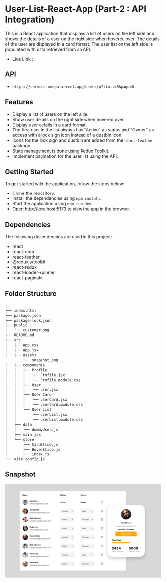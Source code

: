 # User-List-React-App (Part-2 : API Integration)

This is a React application that displays a list of users on the left side and shows the details of a user on the right side when hovered over. The details of the user are displayed in a card format. The user list on the left side is populated with data retrieved from an API.

- Live Link :

## API

- `https://servers-omega.vercel.app/users/p?limit=8&page=0`

## Features

- Display a list of users on the left side.
- Show user details on the right side when hovered over.
- Display user details in a card format.
- The first user in the list always has "Active" as status and "Owner" as access with a lock sign icon instead of a dustbin icon.
- Icons for the lock sign and dustbin are added from the `react-feather` package.
- State management is done using Redux Toolkit.
- Implement pagination for the user list using the API.

## Getting Started

To get started with the application, follow the steps below:

- Clone the repository.
- Install the dependencies using `npm install`.
- Start the application using `npm run dev`.
- Open http://localhost:5173 to view the app in the browser.

## Dependencies

The following dependencies are used in this project:

- react
- react-dom
- react-feather
- @reduxjs/toolkit
- react-redux
- react-loader-spinner
- react-paginate

## Folder Structure

    .
    ├── index.html
    ├── package.json
    ├── package-lock.json
    ├── public
    │   └── customer.png
    ├── README.md
    ├── src
    │   ├── App.css
    │   ├── App.jsx
    │   ├── assets
            └── snapshot.png
    │   ├── components
    │   │   ├── Profile
    │   │   │   ├── Profile.jsx
    │   │   │   └── Profile.module.css
    │   │   ├── User
    │   │   │   ├── User.jsx
    │   │   ├── User Card
    │   │   │   ├── UserCard.jsx
    │   │   │   └── UserCard.module.css
    │   │   └── User List
    │   │       ├── UserList.jsx
    │   │       └── UserList.module.css
    │   ├── data
    │   │   └── dummyUser.js
    │   ├── main.jsx
    │   └── store
    │       ├── CardSlice.js
    │       ├── HoverSlice.js
    │       └── index.js
    └── vite.config.js

## Snapshot

![UI](./src/assets/snapshot.png)
